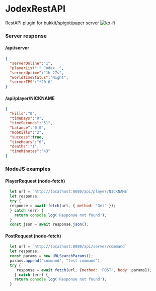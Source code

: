 # JodexRestAPI
RestAPI plugin for bukkit/spigot/paper server
[![ko-fi](https://ko-fi.com/img/githubbutton_sm.svg)](https://ko-fi.com/H2H8GLWZE)

### Server response
#### /api/server
```JSON
{
  "serverOnline":"1",
  "playerList":"_Jodex__",
  "serverUptime":"1h 27s", 
  "worldTimeStatus":"Night",
  "serverTPS":"*20.0"
}
```
#### /api/player/NICKNAME
```JSON
{
  "kills":"0",
  "timeDays":"0",
  "timeSeconds":"51",
  "balance":"0.0",
  "mobKills":"2",
  "success":true,
  "timeHours":"6",
  "deaths":"1",
  "timeMinutes":"43"
}

```
### NodeJS examples
#### PlayerRequest (node-fetch)

```js
  let url = `http://localhost:8080/api/player/NICKNAME`
  let response;
  try {
  response = await fetch(url, { method: "Get" });
  } catch (err) {
    return console.log('Response not found');
  }
  const json = await response.json();
```

#### PostRequest (node-fetch)
```js
  let url = `http://localhost:8080/api/server/command`
  let response;
  const params = new URLSearchParams();
  params.append('command', "test command");
  try {
     response = await fetch(url, {method: 'POST', body: params});
    } catch (err) {
    return console.log('Response not found');
  }
```
